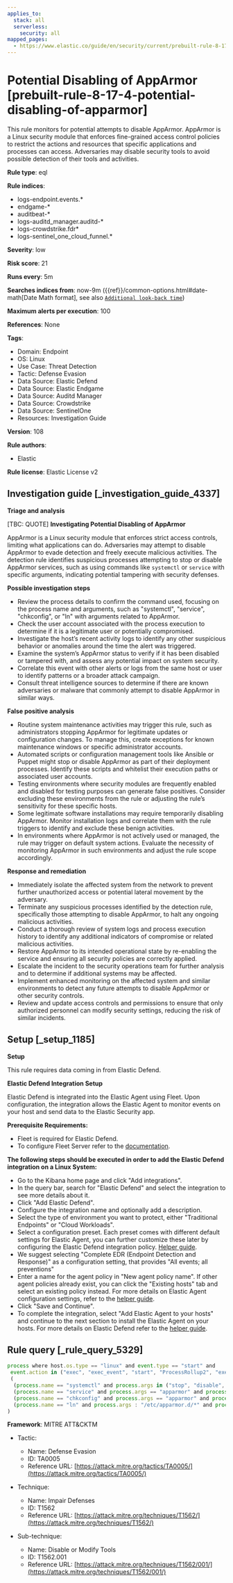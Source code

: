 ```yaml
---
applies_to:
  stack: all
  serverless:
    security: all
mapped_pages:
  - https://www.elastic.co/guide/en/security/current/prebuilt-rule-8-17-4-potential-disabling-of-apparmor.html
---
```


# Potential Disabling of AppArmor [prebuilt-rule-8-17-4-potential-disabling-of-apparmor]

This rule monitors for potential attempts to disable AppArmor. AppArmor is a Linux security module that enforces fine-grained access control policies to restrict the actions and resources that specific applications and processes can access. Adversaries may disable security tools to avoid possible detection of their tools and activities.

**Rule type**: eql

**Rule indices**:

* logs-endpoint.events.*
* endgame-*
* auditbeat-*
* logs-auditd_manager.auditd-*
* logs-crowdstrike.fdr*
* logs-sentinel_one_cloud_funnel.*

**Severity**: low

**Risk score**: 21

**Runs every**: 5m

**Searches indices from**: now-9m ({{ref}}/common-options.html#date-math[Date Math format], see also [`Additional look-back time`](docs-content://solutions/security/detect-and-alert/create-detection-rule.md#rule-schedule))

**Maximum alerts per execution**: 100

**References**: None

**Tags**:

* Domain: Endpoint
* OS: Linux
* Use Case: Threat Detection
* Tactic: Defense Evasion
* Data Source: Elastic Defend
* Data Source: Elastic Endgame
* Data Source: Auditd Manager
* Data Source: Crowdstrike
* Data Source: SentinelOne
* Resources: Investigation Guide

**Version**: 108

**Rule authors**:

* Elastic

**Rule license**: Elastic License v2

## Investigation guide [_investigation_guide_4337]

**Triage and analysis**

[TBC: QUOTE]
**Investigating Potential Disabling of AppArmor**

AppArmor is a Linux security module that enforces strict access controls, limiting what applications can do. Adversaries may attempt to disable AppArmor to evade detection and freely execute malicious activities. The detection rule identifies suspicious processes attempting to stop or disable AppArmor services, such as using commands like `systemctl` or `service` with specific arguments, indicating potential tampering with security defenses.

**Possible investigation steps**

* Review the process details to confirm the command used, focusing on the process name and arguments, such as "systemctl", "service", "chkconfig", or "ln" with arguments related to AppArmor.
* Check the user account associated with the process execution to determine if it is a legitimate user or potentially compromised.
* Investigate the host’s recent activity logs to identify any other suspicious behavior or anomalies around the time the alert was triggered.
* Examine the system’s AppArmor status to verify if it has been disabled or tampered with, and assess any potential impact on system security.
* Correlate this event with other alerts or logs from the same host or user to identify patterns or a broader attack campaign.
* Consult threat intelligence sources to determine if there are known adversaries or malware that commonly attempt to disable AppArmor in similar ways.

**False positive analysis**

* Routine system maintenance activities may trigger this rule, such as administrators stopping AppArmor for legitimate updates or configuration changes. To manage this, create exceptions for known maintenance windows or specific administrator accounts.
* Automated scripts or configuration management tools like Ansible or Puppet might stop or disable AppArmor as part of their deployment processes. Identify these scripts and whitelist their execution paths or associated user accounts.
* Testing environments where security modules are frequently enabled and disabled for testing purposes can generate false positives. Consider excluding these environments from the rule or adjusting the rule’s sensitivity for these specific hosts.
* Some legitimate software installations may require temporarily disabling AppArmor. Monitor installation logs and correlate them with the rule triggers to identify and exclude these benign activities.
* In environments where AppArmor is not actively used or managed, the rule may trigger on default system actions. Evaluate the necessity of monitoring AppArmor in such environments and adjust the rule scope accordingly.

**Response and remediation**

* Immediately isolate the affected system from the network to prevent further unauthorized access or potential lateral movement by the adversary.
* Terminate any suspicious processes identified by the detection rule, specifically those attempting to disable AppArmor, to halt any ongoing malicious activities.
* Conduct a thorough review of system logs and process execution history to identify any additional indicators of compromise or related malicious activities.
* Restore AppArmor to its intended operational state by re-enabling the service and ensuring all security policies are correctly applied.
* Escalate the incident to the security operations team for further analysis and to determine if additional systems may be affected.
* Implement enhanced monitoring on the affected system and similar environments to detect any future attempts to disable AppArmor or other security controls.
* Review and update access controls and permissions to ensure that only authorized personnel can modify security settings, reducing the risk of similar incidents.


## Setup [_setup_1185]

**Setup**

This rule requires data coming in from Elastic Defend.

**Elastic Defend Integration Setup**

Elastic Defend is integrated into the Elastic Agent using Fleet. Upon configuration, the integration allows the Elastic Agent to monitor events on your host and send data to the Elastic Security app.

**Prerequisite Requirements:**

* Fleet is required for Elastic Defend.
* To configure Fleet Server refer to the [documentation](docs-content://reference/ingestion-tools/fleet/fleet-server.md).

**The following steps should be executed in order to add the Elastic Defend integration on a Linux System:**

* Go to the Kibana home page and click "Add integrations".
* In the query bar, search for "Elastic Defend" and select the integration to see more details about it.
* Click "Add Elastic Defend".
* Configure the integration name and optionally add a description.
* Select the type of environment you want to protect, either "Traditional Endpoints" or "Cloud Workloads".
* Select a configuration preset. Each preset comes with different default settings for Elastic Agent, you can further customize these later by configuring the Elastic Defend integration policy. [Helper guide](docs-content://solutions/security/configure-elastic-defend/configure-an-integration-policy-for-elastic-defend.md).
* We suggest selecting "Complete EDR (Endpoint Detection and Response)" as a configuration setting, that provides "All events; all preventions"
* Enter a name for the agent policy in "New agent policy name". If other agent policies already exist, you can click the "Existing hosts" tab and select an existing policy instead. For more details on Elastic Agent configuration settings, refer to the [helper guide](docs-content://reference/ingestion-tools/fleet/agent-policy.md).
* Click "Save and Continue".
* To complete the integration, select "Add Elastic Agent to your hosts" and continue to the next section to install the Elastic Agent on your hosts. For more details on Elastic Defend refer to the [helper guide](docs-content://solutions/security/configure-elastic-defend/install-elastic-defend.md).


## Rule query [_rule_query_5329]

```js
process where host.os.type == "linux" and event.type == "start" and
 event.action in ("exec", "exec_event", "start", "ProcessRollup2", "executed", "process_started") and
 (
  (process.name == "systemctl" and process.args in ("stop", "disable", "kill") and process.args in ("apparmor", "apparmor.service")) or
  (process.name == "service" and process.args == "apparmor" and process.args == "stop") or
  (process.name == "chkconfig" and process.args == "apparmor" and process.args == "off") or
  (process.name == "ln" and process.args : "/etc/apparmor.d/*" and process.args == "/etc/apparmor.d/disable/")
)
```

**Framework**: MITRE ATT&CKTM

* Tactic:

    * Name: Defense Evasion
    * ID: TA0005
    * Reference URL: [https://attack.mitre.org/tactics/TA0005/](https://attack.mitre.org/tactics/TA0005/)

* Technique:

    * Name: Impair Defenses
    * ID: T1562
    * Reference URL: [https://attack.mitre.org/techniques/T1562/](https://attack.mitre.org/techniques/T1562/)

* Sub-technique:

    * Name: Disable or Modify Tools
    * ID: T1562.001
    * Reference URL: [https://attack.mitre.org/techniques/T1562/001/](https://attack.mitre.org/techniques/T1562/001/)



